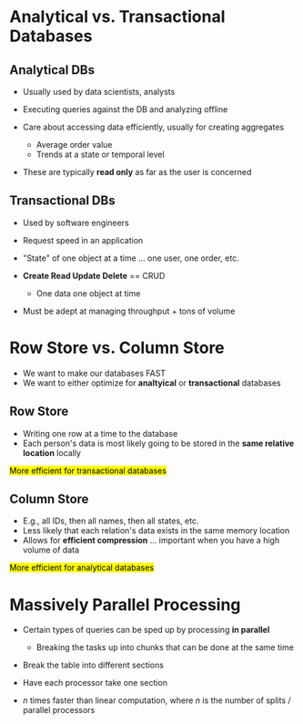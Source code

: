 # Analytical vs. Transactional Databases

## Analytical DBs

* Usually used by data scientists, analysts
* Executing queries against the DB and analyzing offline
* Care about accessing data efficiently, usually for creating aggregates
  * Average order value
  * Trends at a state or temporal level

* These are typically **read only** as far as the user is concerned


## Transactional DBs

* Used by software engineers
* Request speed in an application
* "State" of one object at a time ... one user, one order, etc.
* **Create Read Update Delete** == CRUD
  * One data one object at time

* Must be adept at managing throughput + tons of volume

# Row Store vs. Column Store

* We want to make our databases FAST
* We want to either optimize for **analtyical** or **transactional** databases

## Row Store

* Writing one row at a time to the database
* Each person's data is most likely going to be stored in the **same relative location** locally

<mark>More efficient for transactional databases</mark>


## Column Store

* E.g., all IDs, then all names, then all states, etc.
* Less likely that each relation's data exists in the same memory location
* Allows for **efficient compression** ... important when you have a high volume of data

<mark>More efficient for analytical databases</mark>


# Massively Parallel Processing

* Certain types of queries can be sped up by processing **in parallel**
  * Breaking the tasks up into chunks that can be done at the same time

* Break the table into different sections
* Have each processor take one section
* *n* times faster than linear computation, where *n* is the number of splits / parallel processors